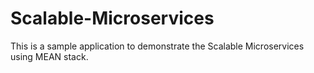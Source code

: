 # Scalable-Microservices

This is a sample application to demonstrate the Scalable Microservices using MEAN stack.